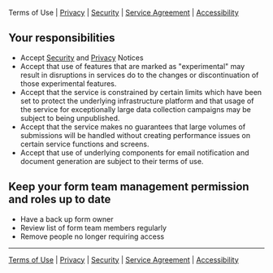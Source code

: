 Terms of Use | [Privacy](Privacy) | [Security](Security) | [Service Agreement](Service-Agreement) | [Accessibility](Accessibility)

## Your responsibilities   

* Accept [Security](Security) and [Privacy](Privacy) Notices  
* Accept that use of features that are marked as "experimental" may result in disruptions in services do to the changes or discontinuation of those experimental features.
* Accept that the service is constrained by certain limits which have been set to protect the underlying infrastructure platform and that usage of the service for exceptionally large data collection campaigns may be subject to being unpublished.
* Accept that the service makes no guarantees that large volumes of submissions will be handled without creating performance issues on certain service functions and screens.
* Accept that use of underlying components for email notification and document generation are subject to their terms of use.  

## Keep your form team management permission and roles up to date  
* Have a back up form owner
* Review list of form team members regularly
* Remove people no longer requiring access

***
[Terms of Use](Terms-of-Use) | [Privacy](Privacy) | [Security](Security) | [Service Agreement](Service-Agreement) | [Accessibility](Accessibility)
